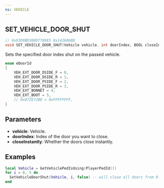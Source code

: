 ```yaml
---
ns: VEHICLE
---
```

## SET_VEHICLE_DOOR_SHUT

```c
// 0x93D9BD300D7789E5 0x142606BD
void SET_VEHICLE_DOOR_SHUT(Vehicle vehicle, int doorIndex, BOOL closeInstantly);
```

Sets the specified door index shut on the passed vehicle.

```c
enum eDoorId
{
	VEH_EXT_DOOR_DSIDE_F = 0,
	VEH_EXT_DOOR_DSIDE_R = 1,
	VEH_EXT_DOOR_PSIDE_F = 2,
	VEH_EXT_DOOR_PSIDE_R = 3,
	VEH_EXT_BONNET = 4,
	VEH_EXT_BOOT = 5,
	// 0x872E72B8 = 0xFFFFFFFF,
}
```

## Parameters
* **vehicle**: Vehicle.
* **doorIndex**: Index of the door you want to close.
* **closeInstantly**: Whether the doors close instantly.

## Examples
```lua
local Vehicle = GetVehiclePedIsUsing(PlayerPedId())
for i = 0, 5 do
  SetVehicleDoorShut(Vehicle, i, false) -- will close all doors from 0-5
end
```
